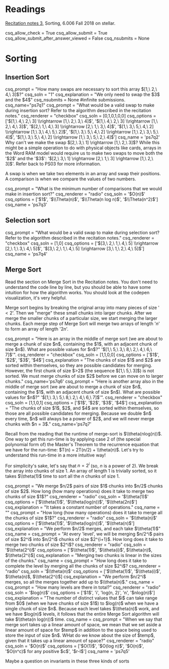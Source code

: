 # Readings 
[Recitation notes 3](https://learning-modules.mit.edu/service/materials/groups/238004/files/e6fa926e-a2c0-484f-80a0-c005f3b7f932/link?errorRedirect=%2Fmaterials%2Findex.html&download=true), Sorting, 6.006 Fall 2018 on stellar.

<python>
csq_allow_check = True
csq_allow_submit = True
csq_allow_submit_after_answer_viewed = False
csq_nsubmits = None
</python>

# Sorting

## Insertion Sort

<question expression>
csq_prompt = "How many swaps are necessary to sort this array $[1,\ 2,\ 4,\ 3]$?"
csq_soln = "1"
csq_explanation = "We only need to swap the $3$ and the $4$"
csq_nsubmits = None #infinite submissions.
csq_name="ps7q1"
</question>

<question multiplechoice>
csq_prompt = "What would be a valid swap to make during insertion sort? Refer to the algorithm described in the recitation notes."
csq_renderer = "checkbox"
csq_soln = [0,1,0,1,0,0]
csq_options = ['$[1,\ 4,\ 2,\ 3] \\rightarrow [1,\ 2,\ 3,\ 4]$',
'$[1,\ 4,\ 2,\ 3] \\rightarrow [1,\ 2,\ 4,\ 3]$',
'$[2,\ 1,\ 4,\ 3] \\rightarrow [2,\ 1,\ 3,\ 4]$',
'$[1,\ 3,\ 5,\ 4,\ 2] \\rightarrow [1,\ 3,\ 4,\ 5,\ 2]$',
'$[1,\ 3,\ 5,\ 4,\ 2] \\rightarrow [1,\ 2,\ 3,\ 5,\ 4]$',
'$[1,\ 3,\ 5,\ 4,\ 2] \\rightarrow [1,\ 3,\ 5,\ 2,\ 4]$']
csq_name = 'ps7q2'
</question>

<checkyourself>
Why can't we make the swap $[2,\ 3,\ 1] \rightarrow [1,\ 2,\ 3]$?
<showhide>
While this might be a simple operation to do with physical objects like cards, arrays in the Word RAM model would require us to make two swaps to move both the '$2$' and the '$3$': '$[2,\ 3,\ 1] \rightarrow [2,\ 1,\ 3] \rightarrow [1,\ 2,\ 3]$'. Refer back to PS03 for more information.
</showhide>
</checkyourself>

A swap is when we take two elements in an array and swap their positions. A comparison is when we compare the values of two numbers.

<question multiplechoice>
csq_prompt = "What is the minimum number of comparisons that we would make in insertion sort?"
csq_renderer = "radio"
csq_soln = '$O(n)$'
csq_options = ['$1$', '$\\Theta(n)$', '$\\Theta(n log n)$', '$\\Theta(n^2)$']
csq_name = 'ps7q3'
</question>

## Selection sort

<question multiplechoice>
csq_prompt = "What would be a valid swap to make during selection sort? Refer to the algorithm described in the recitation notes."
csq_renderer = "checkbox"
csq_soln = [1,0]
csq_options = ['$[3,\ 2,\ 1,\ 4,\ 5] \\rightarrow [2,\ 1,\ 3,\ 4,\ 5]$',
'$[3,\ 2,\ 1,\ 4,\ 5] \\rightarrow [3,\ 1,\ 2,\ 4,\ 5]$']
csq_name = 'ps7q4'
</question>

## Merge Sort

Read the section on Merge Sort in the Recitation notes. You don't need to understand the code line by line, but you should be able to have some intuition for how the algorithm works. You should look at the codepen visualization, it's very helpful.

Merge sort begins by breaking the original array into many pieces of size '$<2$'. Then we "merge" these small chunks into larger chunks. After we merge the smaller chunks of a particular size, we start merging the larger chunks. Each merge step of Merge Sort will merge two arrays of length '$n$' to form an array of length '$2n$'.

<question multiplechoice>
csq_prompt = "Here is an array in the middle of merge sort (we are about to merge a chunk of size $n$, containing the $1$, with an adjacent chunk of size $n$). What are possible values for $n$?"
'$[1,\ 5,\ 3,\ 8,\ 2,\ 4,\ 6,\ 7]$'".
csq_renderer = "checkbox"
csq_soln = [1,1,0,0]
csq_options = ['$1$', '$2$', '$3$', '$4$']
csq_explanation = "The chunks of size $1$ and $2$ are sorted within themselves, so they are possible candidates for merging. However, the first chunk of size $>2$ (the sequence $[1,\ 5,\ 3]$) is not sorted. We must merge chunks of size $2$ before we can move on to larger chunks."
csq_name='ps7q6'
</question>

<question multiplechoice>
csq_prompt = "Here is another array also in the middle of merge sort (we are about to merge a chunk of size $n$, containing the $1$, with an adjacent chunk of size $n$). What are possible values for $n$?"
'$[1,\ 3,\ 5,\ 8,\ 2,\ 4,\ 6,\ 7]$'".
csq_renderer = "checkbox"
csq_soln = [1,1,0,1]
csq_options = ['$1$', '$2$', '$3$', '$4$']
csq_explanation = "The chunks of size $1$, $2$, and $4$ are sorted within themselves, so those are all possible candidates for merging. Because we double $n$ every time, $n$ will always be a power of $2$, and we will never merge chunks with $n = 3$."
csq_name='ps7q7'
</question>

Recall from the reading that the runtime of merge-sort is $\\theta(nlog(n))$. One way to get this run-time is by applying case 2 of (the special polynomial form of) the Master's Theorem to the recurrence equation that we have for the run-time: $T(n) = 2T(n/2) + \\theta(n)$. Let's try to understand this run-time in a more intuitive way!

For simplicity's sake, let's say that $n = 2^i$ (so, $n$ is a power of $2$). We break the array into chunks of size $1$. An array of length $1$ is trivially sorted, so it takes $\\theta(1)$ time to sort all the $n$ chunks of size $1$.

<question multiplechoice>
csq_prompt = "We merge $n/2$ pairs of size $1$ chunks into $n/2$ chunks of size $2$. How long (how many operations) does it take to merge two chunks of size $1$?"
csq_renderer = "radio"
csq_soln = '$\\theta(1)$'
csq_options = ['$\\theta(1)$', '$\\theta(log(n))$', '$\\theta(2n)$']
csq_explanation = "It takes a constant number of operations."
csq_name = ""
</question>

<question multiplechoice>
csq_prompt = "How long (how many operations) does it take to merge all the chunks of size $1$?"
csq_renderer = "radio"
csq_soln = '$\\theta(n)$'
csq_options = ['$\\theta(1)$', '$\\theta(log(n))$', '$\\theta(n)$']
csq_explanation = "We perform $n/2$ merges, and each take $\\theta(1)$"
csq_name = 
</question>

<question multiplechoice>
csq_prompt = "At every 'level', we will be merging $n/2^i$ pairs of size $2^i$ into $n/2^i$ chunks of size $2^{i+1}$. How long does it take to merge two chunks of size $2^i$?
csq_renderer = "radio"
csq_soln = '$\\theta(2^i)$' 
csq_options = ['$\\theta(1)$', '$\\theta(i)$', $\\theta(n)$, $\\theta(2^i)$]
csq_explanation = "Merging two chunks is linear in the sizes of the chunks."
csq_name = 
</question>

<question multiplechoice>
csq_prompt = "How long does it take to complete the level by merging all the chunks of size $2^i$?
csq_renderer = "radio"
csq_soln = '$\\theta(n)$' 
csq_options = ['$\\theta(1)$', '$\\theta(i)$', $\\theta(n)$, $\\theta(2^i)$]
csq_explanation = "We perform $n/2^i$ merges, so all the merges together add up to $\\theta(n)$."
csq_name = 
</question>

<question multiplechoice>
csq_prompt = "How many levels are there in total?"
csq_renderer = "radio"
csq_soln = '$log(n)$' 
csq_options = ['$1$', 'i', 'log(n, 2)', 'n', '$nlog(n)$']
csq_explanation = "The number of distinct values that $i$ can take range from $0$ (when we have chunks of size $1$) to $log(n)$ when we have a single chunk of size $n$. Because each level takes $\\theta(n)$ work, and we have $log(n)$ levels, it follows that the entire Merge Sort algorithm will take $\\theta(n log(n))$ time.
csq_name = 
</question>

<question multiplechoice>
csq_prompt = "When we say that merge sort takes up a linear amount of space, we mean that we set aside a linear amount of space for $temp$ in addition to the space being used to store the input of size $n$. WHat do we know about the size of $temp$, given that it takes up a linear amount of space?"
csq_renderer = "radio"
csq_soln = '$O(n)$'
csq_options = ['$O(1)$', '$O(log n)$', '$O(n)$', '$O(n^c)$ for any positive $c$', '$r-l$']
csq_name = 'ps7q5'
</question>

Maybe a question on invariants in these three kinds of sorts
